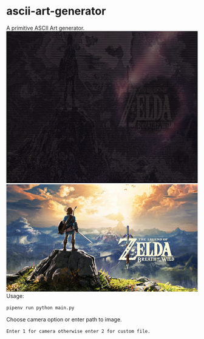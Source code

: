 # ascii-art-generator
A primitive ASCII Art generator.
![ascii-text](example/botw-ascii.png)
![image](example/botw.jpg)
Usage:
```bash
pipenv run python main.py
```
Choose camera option or enter path to image.
```
Enter 1 for camera otherwise enter 2 for custom file.
```
